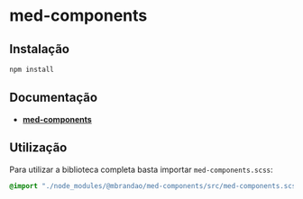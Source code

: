 # med-components

## Instalação

```bash
npm install
```

## Documentação

- **[med-components](http://desenv.ordomederi.com/med-components)**

## Utilização

Para utilizar a biblioteca completa basta importar `med-components.scss`:

```scss
@import "./node_modules/@mbrandao/med-components/src/med-components.scss";
```

